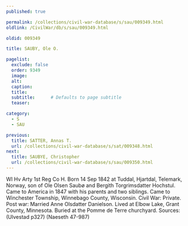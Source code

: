 ```yaml
---
published: true

permalink: /collections/civil-war-database/s/sau/009349.html
oldlink: /CivilWar/db/s/sau/009349.html

oldid: 009349

title: SAUBY, Ole O.

pagelist:
  exclude: false
  order: 9349
  image: 
  alt:
  caption:
  title:
  subtitle:      # Defaults to page subtitle
  teaser:

category: 
  - S 
  - SAU

previous:
  title: SATTER, Annas T.
  url: /collections/civil-war-database/s/sat/009348.html  
next:
  title: SAUBYE, Christopher
  url: /collections/civil-war-database/s/sau/009350.html   
---
```

WI Hv Arty 1st Reg Co H. Born 14 Sep 1842 at Tuddal, Hjartdal, Telemark, Norway, son of Ole Olsen Saub&oslash; and Bergith Torgrimsdatter Hochstul. Came to America in 1847 with his parents and two siblings. Came to Winchester Township, Winnebago County, Wisconsin. Civil War: Private. Post war: Married Anne Olsdatter Danielson. Lived at Elbow Lake, Grant County, Minnesota. Buried at the Pomme de Terre churchyard. Sources: (Ulvestad p327) (Naeseth &#146;47-987)